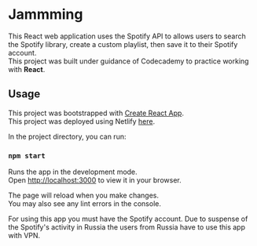 # Jammming
This React web application uses the Spotify API to allows users to search the Spotify library, create a custom playlist, then save it to their Spotify account.\
This project was built under guidance of Codecademy to practice working with **React**.
## Usage
This project was bootstrapped with [Create React App](https://github.com/facebook/create-react-app).\
This project was deployed using Netlify [here](https://spotify-jammming-codecademy.netlify.app/).

In the project directory, you can run:

### `npm start`

Runs the app in the development mode.\
Open [http://localhost:3000](http://localhost:3000) to view it in your browser.

The page will reload when you make changes.\
You may also see any lint errors in the console.

For using this app you must have the Spotify account. Due to suspense of the Spotify's activity in Russia the users from Russia have to use this app with VPN.
